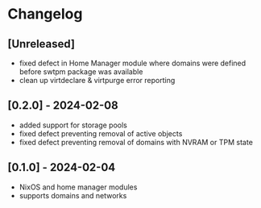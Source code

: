 # Changelog

## [Unreleased]

* fixed defect in Home Manager module where domains were defined before swtpm package was available
* clean up virtdeclare & virtpurge error reporting

## [0.2.0] - 2024-02-08

* added support for storage pools
* fixed defect preventing removal of active objects
* fixed defect preventing removal of domains with NVRAM or TPM state

## [0.1.0] - 2024-02-04

* NixOS and home manager modules
* supports domains and networks
